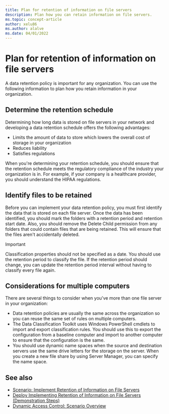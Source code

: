 ```yaml
---
title: Plan for retention of information on file servers
description: Plan how you can retain information on file servers.
ms.topic: concept-article
author: xelu86
ms.author: alalve
ms.date: 04/01/2022
---
```


# Plan for retention of information on file servers

A data retention policy is important for any organization. You can use the following information to plan how you retain information in your organization.

## Determine the retention schedule

Determining how long data is stored on file servers in your network and developing a data retention schedule offers the following advantages:

- Limits the amount of data to store which lowers the overall cost of storage in your organization
- Reduces liability
- Satisfies regulations

When you're determining your retention schedule, you should ensure that the retention schedule meets the regulatory compliance of the industry your organization is in. For example, if your company is a healthcare provider, you should understand the HIPAA regulations.

## Identify files to be retained

Before you can implement your data retention policy, you must first identify the data that is stored on each file server. Once the data has been identified, you should mark the folders with a retention period and retention start date. Also, you should remove the Delete Child permission from any folders that could contain files that are being retained. This will ensure that the files aren't accidentally deleted.

> [!IMPORTANT]
> Classification properties should not be specified as a date. You should use the retention period to classify the file. If the retention period should change, you can update the retention period interval without having to classify every file again.

## Considerations for multiple computers

There are several things to consider when you've more than one file server in your organization:

- Data retention policies are usually the same across the organization so you can reuse the same set of rules on multiple computers.
- The Data Classification Toolkit uses Windows PowerShell cmdlets to import and export classification rules. You should use this to export the configuration from a baseline computer and import to another computer to ensure that the configuration is the same.
- You should use dynamic name spaces when the source and destination servers use the same drive letters for the storage on the server. When you create a new file share by using Server Manager, you can specify the name space.

## See also

- [Scenario: Implement Retention of Information on File Servers](Scenario--Implement-Retention-of-Information-on-File-Servers.md)
- [Deploy Implementing Retention of Information on File Servers (Demonstration Steps)](Deploy-Implementing-Retention-of-Information-on-File-Servers--Demonstration-Steps-.md)
- [Dynamic Access Control: Scenario Overview](Dynamic-Access-Control--Scenario-Overview.md)
